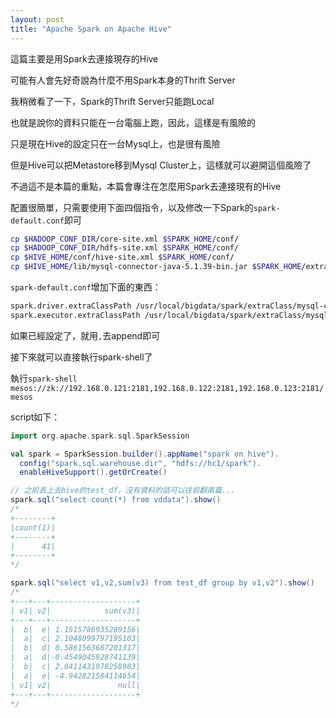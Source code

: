 ```yaml
---
layout: post
title: "Apache Spark on Apache Hive"
---
```


這篇主要是用Spark去連接現存的Hive

可能有人會先好奇說為什麼不用Spark本身的Thrift Server

我稍微看了一下，Spark的Thrift Server只能跑Local

也就是說你的資料只能在一台電腦上跑，因此，這樣是有風險的

只是現在Hive的設定只在一台Mysql上，也是很有風險

但是Hive可以把Metastore移到Mysql Cluster上，這樣就可以避開這個風險了

不過這不是本篇的重點，本篇會專注在怎麼用Spark去連接現有的Hive

配置很簡單，只需要使用下面四個指令，以及修改一下Spark的`spark-default.conf`即可

``` bash
cp $HADOOP_CONF_DIR/core-site.xml $SPARK_HOME/conf/
cp $HADOOP_CONF_DIR/hdfs-site.xml $SPARK_HOME/conf/
cp $HIVE_HOME/conf/hive-site.xml $SPARK_HOME/conf/
cp $HIVE_HOME/lib/mysql-connector-java-5.1.39-bin.jar $SPARK_HOME/extraClass/
```

`spark-default.conf`增加下面的東西：

``` bash
spark.driver.extraClassPath /usr/local/bigdata/spark/extraClass/mysql-connector-java-5.1.39-bin.jar
spark.executor.extraClassPath /usr/local/bigdata/spark/extraClass/mysql-connector-java-5.1.39-bin.jar
```

如果已經設定了，就用`,`去append即可


接下來就可以直接執行spark-shell了

執行`spark-shell mesos://zk://192.168.0.121:2181,192.168.0.122:2181,192.168.0.123:2181/mesos`

script如下：

``` scala
import org.apache.spark.sql.SparkSession

val spark = SparkSession.builder().appName("spark on hive").
  config("spark.sql.warehouse.dir", "hdfs://hc1/spark").
  enableHiveSupport().getOrCreate()

// 之前丟上去hive的test_df，沒有資料的話可以往前翻兩篇...
spark.sql("select count(*) from vddata").show()
/*
+--------+
|count(1)|
+--------+
|      41|
+--------+
*/

spark.sql("select v1,v2,sum(v3) from test_df group by v1,v2").show()
/*
+---+---+-------------------+
| v1| v2|            sum(v3)|
+---+---+-------------------+
|  b|  e| 1.1515786935289156|
|  a|  c| 2.1048099797195103|
|  b|  d| 0.5861563687201317|
|  a|  d|-0.4549045928741139|
|  b|  c| 2.0411431978258983|
|  a|  e| -4.942821584114654|
| v1| v2|               null|
+---+---+-------------------+
*/
```

